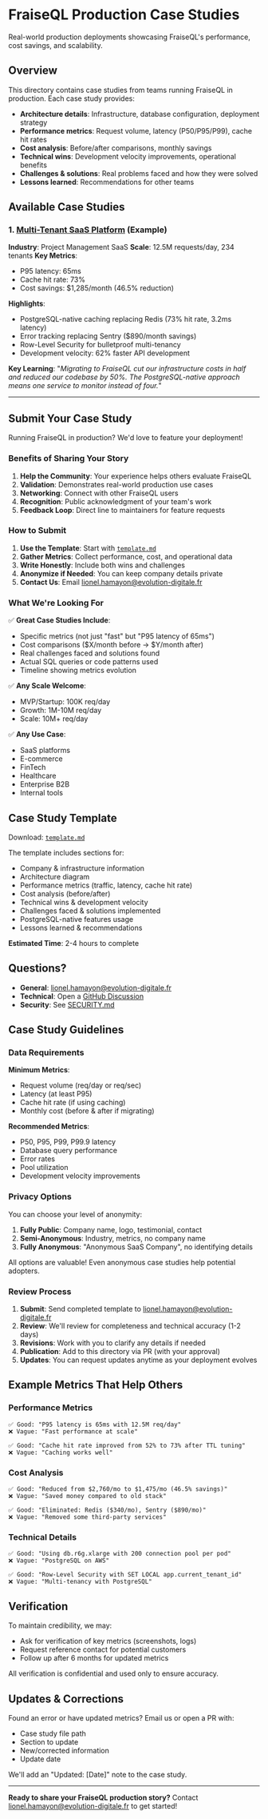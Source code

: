 # FraiseQL Production Case Studies

Real-world production deployments showcasing FraiseQL's performance, cost savings, and scalability.

## Overview

This directory contains case studies from teams running FraiseQL in production. Each case study provides:

- **Architecture details**: Infrastructure, database configuration, deployment strategy
- **Performance metrics**: Request volume, latency (P50/P95/P99), cache hit rates
- **Cost analysis**: Before/after comparisons, monthly savings
- **Technical wins**: Development velocity improvements, operational benefits
- **Challenges & solutions**: Real problems faced and how they were solved
- **Lessons learned**: Recommendations for other teams

## Available Case Studies

### 1. [Multi-Tenant SaaS Platform](./saas-production-example.md) (Example)

**Industry**: Project Management SaaS
**Scale**: 12.5M requests/day, 234 tenants
**Key Metrics**:
- P95 latency: 65ms
- Cache hit rate: 73%
- Cost savings: $1,285/month (46.5% reduction)

**Highlights**:
- PostgreSQL-native caching replacing Redis (73% hit rate, 3.2ms latency)
- Error tracking replacing Sentry ($890/month savings)
- Row-Level Security for bulletproof multi-tenancy
- Development velocity: 62% faster API development

**Key Learning**: "*Migrating to FraiseQL cut our infrastructure costs in half and reduced our codebase by 50%. The PostgreSQL-native approach means one service to monitor instead of four.*"

---

## Submit Your Case Study

Running FraiseQL in production? We'd love to feature your deployment!

### Benefits of Sharing Your Story

1. **Help the Community**: Your experience helps others evaluate FraiseQL
2. **Validation**: Demonstrates real-world production use cases
3. **Networking**: Connect with other FraiseQL users
4. **Recognition**: Public acknowledgment of your team's work
5. **Feedback Loop**: Direct line to maintainers for feature requests

### How to Submit

1. **Use the Template**: Start with [`template.md`](./template.md)
2. **Gather Metrics**: Collect performance, cost, and operational data
3. **Write Honestly**: Include both wins and challenges
4. **Anonymize if Needed**: You can keep company details private
5. **Contact Us**: Email lionel.hamayon@evolution-digitale.fr

### What We're Looking For

✅ **Great Case Studies Include**:
- Specific metrics (not just "fast" but "P95 latency of 65ms")
- Cost comparisons ($X/month before → $Y/month after)
- Real challenges faced and solutions found
- Actual SQL queries or code patterns used
- Timeline showing metrics evolution

✅ **Any Scale Welcome**:
- MVP/Startup: 100K req/day
- Growth: 1M-10M req/day
- Scale: 10M+ req/day

✅ **Any Use Case**:
- SaaS platforms
- E-commerce
- FinTech
- Healthcare
- Enterprise B2B
- Internal tools

## Case Study Template

Download: [`template.md`](./template.md)

The template includes sections for:
- Company & infrastructure information
- Architecture diagram
- Performance metrics (traffic, latency, cache hit rate)
- Cost analysis (before/after)
- Technical wins & development velocity
- Challenges faced & solutions implemented
- PostgreSQL-native features usage
- Lessons learned & recommendations

**Estimated Time**: 2-4 hours to complete

## Questions?

- **General**: lionel.hamayon@evolution-digitale.fr
- **Technical**: Open a [GitHub Discussion](https://github.com/fraiseql/fraiseql/discussions)
- **Security**: See [SECURITY.md](../../SECURITY.md)

## Case Study Guidelines

### Data Requirements

**Minimum Metrics**:
- Request volume (req/day or req/sec)
- Latency (at least P95)
- Cache hit rate (if using caching)
- Monthly cost (before & after if migrating)

**Recommended Metrics**:
- P50, P95, P99, P99.9 latency
- Database query performance
- Error rates
- Pool utilization
- Development velocity improvements

### Privacy Options

You can choose your level of anonymity:

1. **Fully Public**: Company name, logo, testimonial, contact
2. **Semi-Anonymous**: Industry, metrics, no company name
3. **Fully Anonymous**: "Anonymous SaaS Company", no identifying details

All options are valuable! Even anonymous case studies help potential adopters.

### Review Process

1. **Submit**: Send completed template to lionel.hamayon@evolution-digitale.fr
2. **Review**: We'll review for completeness and technical accuracy (1-2 days)
3. **Revisions**: Work with you to clarify any details if needed
4. **Publication**: Add to this directory via PR (with your approval)
5. **Updates**: You can request updates anytime as your deployment evolves

## Example Metrics That Help Others

### Performance Metrics
```
✅ Good: "P95 latency is 65ms with 12.5M req/day"
❌ Vague: "Fast performance at scale"

✅ Good: "Cache hit rate improved from 52% to 73% after TTL tuning"
❌ Vague: "Caching works well"
```

### Cost Analysis
```
✅ Good: "Reduced from $2,760/mo to $1,475/mo (46.5% savings)"
❌ Vague: "Saved money compared to old stack"

✅ Good: "Eliminated: Redis ($340/mo), Sentry ($890/mo)"
❌ Vague: "Removed some third-party services"
```

### Technical Details
```
✅ Good: "Using db.r6g.xlarge with 200 connection pool per pod"
❌ Vague: "PostgreSQL on AWS"

✅ Good: "Row-Level Security with SET LOCAL app.current_tenant_id"
❌ Vague: "Multi-tenancy with PostgreSQL"
```

## Verification

To maintain credibility, we may:
- Ask for verification of key metrics (screenshots, logs)
- Request reference contact for potential customers
- Follow up after 6 months for updated metrics

All verification is confidential and used only to ensure accuracy.

## Updates & Corrections

Found an error or have updated metrics? Email us or open a PR with:
- Case study file path
- Section to update
- New/corrected information
- Update date

We'll add an "Updated: [Date]" note to the case study.

---

**Ready to share your FraiseQL production story?** Contact lionel.hamayon@evolution-digitale.fr to get started!

